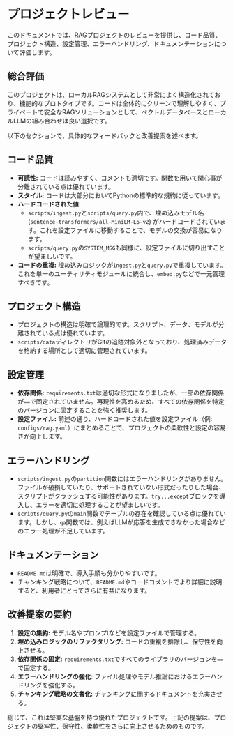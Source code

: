 # プロジェクトレビュー

このドキュメントでは、RAGプロジェクトのレビューを提供し、コード品質、プロジェクト構造、設定管理、エラーハンドリング、ドキュメンテーションについて評価します。

## 総合評価

このプロジェクトは、ローカルRAGシステムとして非常によく構造化されており、機能的なプロトタイプです。コードは全体的にクリーンで理解しやすく、プライベートで安全なRAGソリューションとして、ベクトルデータベースとローカルLLMの組み合わせは良い選択です。

以下のセクションで、具体的なフィードバックと改善提案を述べます。

## コード品質

*   **可読性:** コードは読みやすく、コメントも適切です。関数を用いて関心事が分離されている点は優れています。
*   **スタイル:** コードは大部分においてPythonの標準的な規約に従っています。
*   **ハードコードされた値:**
    *   `scripts/ingest.py`と`scripts/query.py`内で、埋め込みモデル名 (`sentence-transformers/all-MiniLM-L6-v2`) がハードコードされています。これを設定ファイルに移動することで、モデルの交換が容易になります。
    *   `scripts/query.py`の`SYSTEM_MSG`も同様に、設定ファイルに切り出すことが望ましいです。
*   **コードの重複:** 埋め込みロジックが`ingest.py`と`query.py`で重複しています。これを単一のユーティリティモジュールに統合し、`embed.py`などで一元管理すべきです。

## プロジェクト構造

*   プロジェクトの構造は明確で論理的です。スクリプト、データ、モデルが分離されている点は優れています。
*   `scripts/data`ディレクトリがGitの追跡対象外となっており、処理済みデータを格納する場所として適切に管理されています。

## 設定管理

*   **依存関係:** `requirements.txt`は適切な形式になりましたが、一部の依存関係が`==`で固定されていません。再現性を高めるため、すべての依存関係を特定のバージョンに固定することを強く推奨します。
*   **設定ファイル:** 前述の通り、ハードコードされた値を設定ファイル（例: `configs/rag.yaml`）にまとめることで、プロジェクトの柔軟性と設定の容易さが向上します。

## エラーハンドリング

*   `scripts/ingest.py`の`partition`関数にはエラーハンドリングがありません。ファイルが破損していたり、サポートされていない形式だったりした場合、スクリプトがクラッシュする可能性があります。`try...except`ブロックを導入し、エラーを適切に処理することが望ましいです。
*   `scripts/query.py`の`main`関数でテーブルの存在を確認している点は優れています。しかし、`qa`関数では、例えばLLMが応答を生成できなかった場合などのエラー処理が不足しています。

## ドキュメンテーション

*   `README.md`は明確で、導入手順も分かりやすいです。
*   チャンキング戦略について、`README.md`やコードコメントでより詳細に説明すると、利用者にとってさらに有益になります。

## 改善提案の要約

1.  **設定の集約:** モデル名やプロンプtなどを設定ファイルで管理する。
2.  **埋め込みロジックのリファクタリング:** コードの重複を排除し、保守性を向上させる。
3.  **依存関係の固定:** `requirements.txt`ですべてのライブラリのバージョンを`==`で固定する。
4.  **エラーハンドリングの強化:** ファイル処理やモデル推論におけるエラーハンドリングを強化する。
5.  **チャンキング戦略の文書化:** チャンキングに関するドキュメントを充実させる。

総じて、これは堅実な基盤を持つ優れたプロジェクトです。上記の提案は、プロジェクトの堅牢性、保守性、柔軟性をさらに向上させるためのものです。